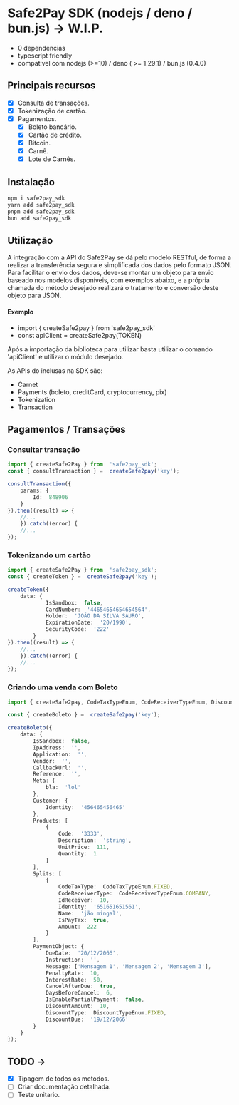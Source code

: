 # Safe2Pay SDK (nodejs / deno / bun.js) -> W.I.P.

  - 0 dependencias
  - typescript friendly
  - compativel com nodejs (>=10) / deno ( >= 1.29.1) / bun.js (0.4.0)

## Principais recursos

* [x] Consulta de transações.
* [x] Tokenização de cartão.
* [x] Pagamentos.
	* [x] Boleto bancário.
	* [x] Cartão de crédito.
	* [x] Bitcoin.
	* [x] Carnê.
	* [x] Lote de Carnês.

## Instalação


```bash
npm i safe2pay_sdk
yarn add safe2pay_sdk
pnpm add safe2pay_sdk
bun add safe2pay_sdk
```

## Utilização

A integração com a API do Safe2Pay se dá pelo modelo RESTful, de forma a realizar a transferência segura e simplificada dos dados pelo formato JSON. Para facilitar o envio dos dados, deve-se montar um objeto para envio baseado nos modelos disponíveis, com exemplos abaixo, e a própria chamada do método desejado realizará o tratamento e conversão deste objeto para JSON.

#### Exemplo

* import { createSafe2pay } from 'safe2pay_sdk'
* const apiClient = createSafe2pay(TOKEN)

Após a importação da biblioteca para utilizar basta utilizar o comando 'apiClient' e utilizar o módulo desejado.

As APIs do inclusas na SDK são:
- Carnet
- Payments (boleto, creditCard, cryptocurrency, pix)
- Tokenization
- Transaction



## Pagamentos / Transações


### Consultar transação



```typescript
import { createSafe2Pay } from  'safe2pay_sdk';
const { consultTransaction } =  createSafe2pay('key');

consultTransaction({
	params: {
		Id:  848906
	}
}).then((result) => {
	//...
	}).catch((error) {
	//...
});

```


### Tokenizando um cartão



```typescript
import { createSafe2Pay } from  'safe2pay_sdk';
const { createToken } =  createSafe2pay('key');

createToken({
	data: {
			IsSandbox:  false,
			CardNumber:  '44654654654654564',
			Holder:  'JOÂO DA SILVA SAURO',
			ExpirationDate:  '20/1990',
			SecurityCode:  '222'
		}
}).then((result) => {
	//...
	}).catch((error) {
	//...
});

```


### Criando uma venda com Boleto



```typescript
import { createSafe2pay, CodeTaxTypeEnum, CodeReceiverTypeEnum, DiscountTypeEnum } from  'safe2pay_sdk';

const { createBoleto } =  createSafe2pay('key');

createBoleto({
	data: {
		IsSandbox:  false,
		IpAddress:  '',
		Application:  '',
		Vendor:  '',
		CallbackUrl:  '',
		Reference:  '',
		Meta: {
			bla:  'lol'
		},
		Customer: {
			Identity:  '456465456465'
		},
		Products: [
			{
				Code:  '3333',
				Description:  'string',
				UnitPrice:  111,
				Quantity:  1
			}
		],
		Splits: [
			{
				CodeTaxType:  CodeTaxTypeEnum.FIXED,
				CodeReceiverType:  CodeReceiverTypeEnum.COMPANY,
				IdReceiver:  10,
				Identity:  '651651651561',
				Name:  'jão mingal',
				IsPayTax:  true,
				Amount:  222
			}
		],
		PaymentObject: {
			DueDate:  '20/12/2066',
			Instruction:  '',
			Message: ['Mensagem 1', 'Mensagem 2', 'Mensagem 3'],
			PenaltyRate:  10,
			InterestRate:  50,
			CancelAfterDue:  true,
			DaysBeforeCancel:  6,
			IsEnablePartialPayment:  false,
			DiscountAmount:  10,
			DiscountType:  DiscountTypeEnum.FIXED,
			DiscountDue:  '19/12/2066'
		}
	}
});
```

## TODO ->
* [x] Tipagem de todos os metodos.
* [ ] Criar documentação detalhada.
* [ ] Teste unitario.
